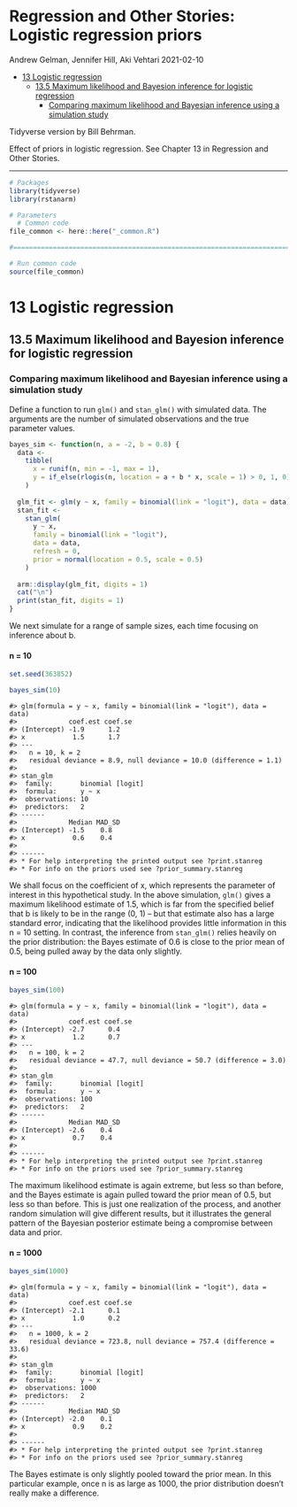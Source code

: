 Regression and Other Stories: Logistic regression priors
================
Andrew Gelman, Jennifer Hill, Aki Vehtari
2021-02-10

-   [13 Logistic regression](#13-logistic-regression)
    -   [13.5 Maximum likelihood and Bayesion inference for logistic
        regression](#135-maximum-likelihood-and-bayesion-inference-for-logistic-regression)
        -   [Comparing maximum likelihood and Bayesian inference using a
            simulation
            study](#comparing-maximum-likelihood-and-bayesian-inference-using-a-simulation-study)

Tidyverse version by Bill Behrman.

Effect of priors in logistic regression. See Chapter 13 in Regression
and Other Stories.

------------------------------------------------------------------------

``` r
# Packages
library(tidyverse)
library(rstanarm)

# Parameters
  # Common code
file_common <- here::here("_common.R")

#===============================================================================

# Run common code
source(file_common)
```

# 13 Logistic regression

## 13.5 Maximum likelihood and Bayesion inference for logistic regression

### Comparing maximum likelihood and Bayesian inference using a simulation study

Define a function to run `glm()` and `stan_glm()` with simulated data.
The arguments are the number of simulated observations and the true
parameter values.

``` r
bayes_sim <- function(n, a = -2, b = 0.8) {
  data <- 
    tibble(
      x = runif(n, min = -1, max = 1),
      y = if_else(rlogis(n, location = a + b * x, scale = 1) > 0, 1, 0)
    )
  
  glm_fit <- glm(y ~ x, family = binomial(link = "logit"), data = data)
  stan_fit <- 
    stan_glm(
      y ~ x,
      family = binomial(link = "logit"),
      data = data,
      refresh = 0,
      prior = normal(location = 0.5, scale = 0.5)
    )
  
  arm::display(glm_fit, digits = 1)
  cat("\n")
  print(stan_fit, digits = 1)
}
```

We next simulate for a range of sample sizes, each time focusing on
inference about b.

#### n = 10

``` r
set.seed(363852)

bayes_sim(10)
```

    #> glm(formula = y ~ x, family = binomial(link = "logit"), data = data)
    #>             coef.est coef.se
    #> (Intercept) -1.9      1.2   
    #> x            1.5      1.7   
    #> ---
    #>   n = 10, k = 2
    #>   residual deviance = 8.9, null deviance = 10.0 (difference = 1.1)
    #> 
    #> stan_glm
    #>  family:       binomial [logit]
    #>  formula:      y ~ x
    #>  observations: 10
    #>  predictors:   2
    #> ------
    #>             Median MAD_SD
    #> (Intercept) -1.5    0.8  
    #> x            0.6    0.4  
    #> 
    #> ------
    #> * For help interpreting the printed output see ?print.stanreg
    #> * For info on the priors used see ?prior_summary.stanreg

We shall focus on the coefficient of x, which represents the parameter
of interest in this hypothetical study. In the above simulation, `glm()`
gives a maximum likelihood estimate of 1.5, which is far from the
specified belief that b is likely to be in the range (0, 1) – but that
estimate also has a large standard error, indicating that the likelihood
provides little information in this n = 10 setting. In contrast, the
inference from `stan_glm()` relies heavily on the prior distribution:
the Bayes estimate of 0.6 is close to the prior mean of 0.5, being
pulled away by the data only slightly.

#### n = 100

``` r
bayes_sim(100)
```

    #> glm(formula = y ~ x, family = binomial(link = "logit"), data = data)
    #>             coef.est coef.se
    #> (Intercept) -2.7      0.4   
    #> x            1.2      0.7   
    #> ---
    #>   n = 100, k = 2
    #>   residual deviance = 47.7, null deviance = 50.7 (difference = 3.0)
    #> 
    #> stan_glm
    #>  family:       binomial [logit]
    #>  formula:      y ~ x
    #>  observations: 100
    #>  predictors:   2
    #> ------
    #>             Median MAD_SD
    #> (Intercept) -2.6    0.4  
    #> x            0.7    0.4  
    #> 
    #> ------
    #> * For help interpreting the printed output see ?print.stanreg
    #> * For info on the priors used see ?prior_summary.stanreg

The maximum likelihood estimate is again extreme, but less so than
before, and the Bayes estimate is again pulled toward the prior mean of
0.5, but less so than before. This is just one realization of the
process, and another random simulation will give different results, but
it illustrates the general pattern of the Bayesian posterior estimate
being a compromise between data and prior.

#### n = 1000

``` r
bayes_sim(1000)
```

    #> glm(formula = y ~ x, family = binomial(link = "logit"), data = data)
    #>             coef.est coef.se
    #> (Intercept) -2.1      0.1   
    #> x            1.0      0.2   
    #> ---
    #>   n = 1000, k = 2
    #>   residual deviance = 723.8, null deviance = 757.4 (difference = 33.6)
    #> 
    #> stan_glm
    #>  family:       binomial [logit]
    #>  formula:      y ~ x
    #>  observations: 1000
    #>  predictors:   2
    #> ------
    #>             Median MAD_SD
    #> (Intercept) -2.0    0.1  
    #> x            0.9    0.2  
    #> 
    #> ------
    #> * For help interpreting the printed output see ?print.stanreg
    #> * For info on the priors used see ?prior_summary.stanreg

The Bayes estimate is only slightly pooled toward the prior mean. In
this particular example, once n is as large as 1000, the prior
distribution doesn’t really make a difference.
